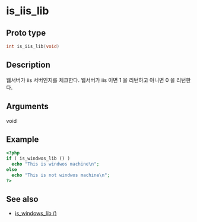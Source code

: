 # is_iis_lib

## Proto type

```c
int is_iis_lib(void)
```

## Description

웹서버가 iis 서버인지를 체크한다. 웹서버가 iis 이면 1 을 리턴하고 아니면 0 을 리턴한다.

## Arguments

void


## Example

```php
<?php
if ( is_windwos_lib () )
  echo "This is windwos machine\n";
else
  echo "This is not windwos machine\n";
?>
```

## See also
 * [is_windows_lib ()](Check/is_windwos_lib.md)
